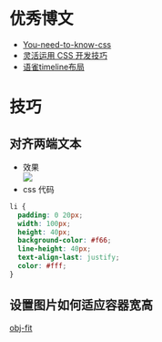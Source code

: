 # 优秀博文

- [You-need-to-know-css](https://lhammer.cn/You-need-to-know-css/#/zh-cn/)
- [灵活运用 CSS 开发技巧](https://juejin.cn/post/6844903926110617613)
- [语雀timeline布局](https://www.yuque.com/e/conference)

# 技巧

## 对齐两端文本

- 效果  
  ![](https://cdn.jsdelivr.net/gh/DongLee0504/imgs/20210209151753.png)
- css 代码

```css
li {
  padding: 0 20px;
  width: 100px;
  height: 40px;
  background-color: #f66;
  line-height: 40px;
  text-align-last: justify;
  color: #fff;
}
```

## 设置图片如何适应容器宽高
[obj-fit](https://developer.mozilla.org/zh-CN/docs/Web/CSS/object-fit)

